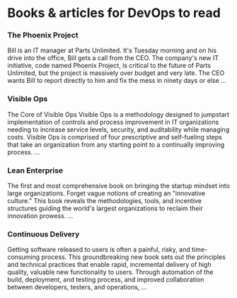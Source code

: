 # Books &amp; articles for DevOps to read


 	
### The Phoenix Project

Bill is an IT manager at Parts Unlimited. It's Tuesday morning and on his drive into the office, Bill gets a call from the CEO. 
The company's new IT initiative, code named Phoenix Project, is critical to the future of Parts Unlimited, but the project is massively over budget and very late. The CEO wants Bill to report directly to him and fix the mess in ninety days or else …

 

### Visible Ops

The Core of Visible Ops Visible Ops is a methodology designed to jumpstart implementation of controls and process improvement in IT organizations needing to increase service levels, security, and auditability while managing costs. Visible Ops is comprised of four prescriptive and self-fueling steps that take an organization from any starting point to a continually improving process. …

 
### Lean Enterprise

The first and most comprehensive book on bringing the startup mindset into large organizations. Forget vague notions of creating an "innovative culture." This book reveals the methodologies, tools, and incentive structures guiding the world's largest organizations to reclaim their innovation prowess. …

 

### Continuous Delivery

Getting software released to users is often a painful, risky, and time-consuming process. This groundbreaking new book sets out the principles and technical practices that enable rapid, incremental delivery of high quality, valuable new functionality to users. Through automation of the build, deployment, and testing process, and improved collaboration between developers, testers, and operations, …
